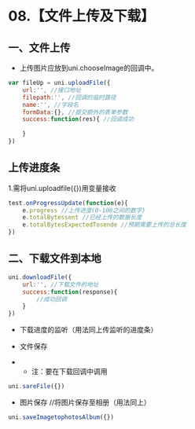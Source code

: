 # 08.【文件上传及下载】

## 一、文件上传

- 上传图片应放到uni.chooseImage的回调中。

```javascript
var fileUp = uni.uploadFile({
    url:'', //接口地址
    filepath:'', //回调的临时路径
    name:'', //字段名
    formData:{}, //提交额外的表单参数
    success:function(res){ //回调成功
        
    }
})
```

## 上传进度条

1.需将uni.uploadfile({})用变量接收

```javascript
test.onProgressUpdate(function(e){
    e.progress //上传进度(0-100之间的数字)
    e.totalBytessent //已经上传的数据长度
    e.totalBytesExpectedTosende //预期需要上传的总长度
})
```

## 二、下载文件到本地

```javascript
uni.downloadFile({
    url:'', //下载文件的地址
    success:function(response){
        //成功回调
    }
})
```

- 下载进度的监听（用法同上传监听的进度条）

- 文件保存

- - 注：要在下载回调中调用

```javascript
uni.sareFile({})
```

- 图片保存 //将图片保存至相册（用法同上）

```javascript
uni.saveImagetophotosAlbum({})
```




